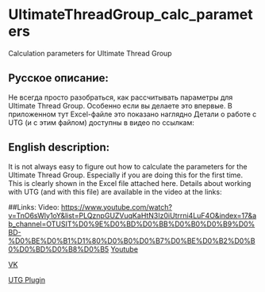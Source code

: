 # UltimateThreadGroup_calc_parameters
Calculation parameters for Ultimate Thread Group
## Русское описание:
Не всегда просто разобраться, как рассчитывать параметры для Ultimate Thread Group. Особенно если вы делаете это впервые.
В приложенном тут Excel-файле это показано наглядно
Детали о работе с UTG (и с этим файлом) доступны в видео по ссылкам:


## English description:
It is not always easy to figure out how to calculate the parameters for the Ultimate Thread Group. Especially if you are doing this for the first time.
This is clearly shown in the Excel file attached here.
Details about working with UTG (and with this file) are available in the video at the links:

##Links:
Video:
https://www.youtube.com/watch?v=TnO6sWly1oY&list=PLQznpGUZVuqKaHtN3Iz0iUtrrni4LuF4O&index=17&ab_channel=OTUSIT%D0%9E%D0%BD%D0%BB%D0%B0%D0%B9%D0%BD-%D0%BE%D0%B1%D1%80%D0%B0%D0%B7%D0%BE%D0%B2%D0%B0%D0%BD%D0%B8%D0%B5
[Youtube](https://www.youtube.com/watch?v=TnO6sWly1oY&list=PLQznpGUZVuqKaHtN3Iz0iUtrrni4LuF4O&index=17&ab_channel=OTUSIT%D0%9E%D0%BD%D0%BB%D0%B0%D0%B9%D0%BD-%D0%BE%D0%B1%D1%80%D0%B0%D0%B7%D0%BE%D0%B2%D0%B0%D0%BD%D0%B8%D0%B5)

[VK](https://vkvideo.ru/playlist/-145052891_124/video-145052891_456247797)

[UTG Plugin](https://www.youtube.com/redirect?event=video_description&redir_token=QUFFLUhqbG45MnBNMDZ1YkZsZFlHMDUtanNVeXk1OWhZd3xBQ3Jtc0tuNG1sMlQ4WEZwaDZ2RnpQUW5hbHdOOXhYa2dNNzA0TjkweGR1VjlwLUV6a1FZcUg4RlRpSF9qTEJLcnNPdUt4NTlCQmlLdkl4MllKUjlvejA4UU9CQ3VUb1BPMWgyNTBnb1FuYndlcFJGLVVZdXpEdw&q=https%3A%2F%2Fgithub.com%2Fganeles%2FJmeterSmartScenario&v=TnO6sWly1oY)
